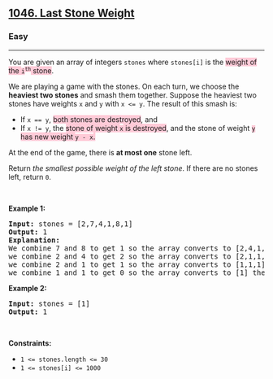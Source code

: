 <h2><a href="https://leetcode.com/problems/last-stone-weight/">1046. Last Stone Weight</a></h2><h3>Easy</h3><hr><div><p>You are given an array of integers <code>stones</code> where <code>stones[i]</code> is the <gistnote class="gistnote-highlight" highlightid="f8502a0d-d076-4db3-ad61-34ef4656877a" colornum="1" style="background-color: rgb(255, 202, 215);" id="f8502a0d-d076-4db3-ad61-34ef4656877a">weight of the </gistnote><code><gistnote class="gistnote-highlight" highlightid="f8502a0d-d076-4db3-ad61-34ef4656877a" colornum="1" style="background-color: rgb(255, 202, 215);">i</gistnote><sup><gistnote class="gistnote-highlight" highlightid="f8502a0d-d076-4db3-ad61-34ef4656877a" colornum="1" style="background-color: rgb(255, 202, 215);">th</gistnote></sup></code><gistnote class="gistnote-highlight" highlightid="f8502a0d-d076-4db3-ad61-34ef4656877a" colornum="1" style="background-color: rgb(255, 202, 215);"> stone</gistnote>.</p>

<p>We are playing a game with the stones. On each turn, we choose the <strong>heaviest two stones</strong> and smash them together. Suppose the heaviest two stones have weights <code>x</code> and <code>y</code> with <code>x &lt;= y</code>. The result of this smash is:</p>

<ul>
	<li>If <code>x == y</code>, <gistnote class="gistnote-highlight" highlightid="d233b3ac-c7c8-41b9-9eb9-eb948f1e8bb1" colornum="1" style="background-color: rgb(255, 202, 215);" id="d233b3ac-c7c8-41b9-9eb9-eb948f1e8bb1">both stones are destroyed</gistnote>, and</li>
	<li>If <code>x != y</code>, the <gistnote class="gistnote-highlight" highlightid="dd862beb-65e9-4949-8227-c21f5ded9cfc" colornum="1" style="background-color: rgb(255, 202, 215);" id="dd862beb-65e9-4949-8227-c21f5ded9cfc">stone of weight </gistnote><code><gistnote class="gistnote-highlight" highlightid="dd862beb-65e9-4949-8227-c21f5ded9cfc" colornum="1" style="background-color: rgb(255, 202, 215);">x</gistnote></code><gistnote class="gistnote-highlight" highlightid="dd862beb-65e9-4949-8227-c21f5ded9cfc" colornum="1" style="background-color: rgb(255, 202, 215);"> is destroyed</gistnote>, and the stone of weight <code><gistnote class="gistnote-highlight" highlightid="f5d3adff-e0d5-4e7a-bfd3-5049e999b477" colornum="1" style="background-color: rgb(255, 202, 215);" id="f5d3adff-e0d5-4e7a-bfd3-5049e999b477">y</gistnote></code><gistnote class="gistnote-highlight" highlightid="f5d3adff-e0d5-4e7a-bfd3-5049e999b477" colornum="1" style="background-color: rgb(255, 202, 215);"> has new weight </gistnote><code><gistnote class="gistnote-highlight" highlightid="f5d3adff-e0d5-4e7a-bfd3-5049e999b477" colornum="1" style="background-color: rgb(255, 202, 215);">y - x</gistnote></code><gistnote class="gistnote-highlight" highlightid="f5d3adff-e0d5-4e7a-bfd3-5049e999b477" colornum="1" style="background-color: rgb(255, 202, 215);">.</gistnote></li>
</ul>

<p>At the end of the game, there is <strong>at most one</strong> stone left.</p>

<p>Return <em>the smallest possible weight of the left stone</em>. If there are no stones left, return <code>0</code>.</p>

<p>&nbsp;</p>
<p><strong>Example 1:</strong></p>

<pre><strong>Input:</strong> stones = [2,7,4,1,8,1]
<strong>Output:</strong> 1
<strong>Explanation:</strong> 
We combine 7 and 8 to get 1 so the array converts to [2,4,1,1,1] then,
we combine 2 and 4 to get 2 so the array converts to [2,1,1,1] then,
we combine 2 and 1 to get 1 so the array converts to [1,1,1] then,
we combine 1 and 1 to get 0 so the array converts to [1] then that's the value of the last stone.
</pre>

<p><strong>Example 2:</strong></p>

<pre><strong>Input:</strong> stones = [1]
<strong>Output:</strong> 1
</pre>

<p>&nbsp;</p>
<p><strong>Constraints:</strong></p>

<ul>
	<li><code>1 &lt;= stones.length &lt;= 30</code></li>
	<li><code>1 &lt;= stones[i] &lt;= 1000</code></li>
</ul>
</div>